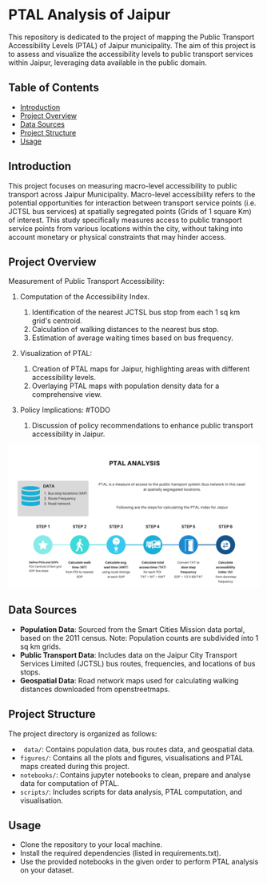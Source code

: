 # PTAL Analysis of Jaipur

This repository is dedicated to the project of mapping the Public Transport Accessibility Levels (PTAL) of Jaipur
municipality. The aim of this project is to assess and visualize the accessibility levels to public transport services
within Jaipur, leveraging data available in the public domain.

## Table of Contents

- [Introduction](#introduction)
- [Project Overview](#project-overview)
- [Data Sources](#data-sources)
- [Project Structure](#project-structure)
- [Usage](#usage)

## Introduction

This project focuses on measuring macro-level accessibility to public transport across Jaipur Municipality.
Macro-level accessibility refers to the potential opportunities for interaction between
transport service points (i.e. JCTSL bus services) at spatially segregated points (Grids of 1 square Km) of interest.
This study specifically measures access to public
transport service points from various locations within the city, without taking into account monetary or physical
constraints that may hinder access.

## Project Overview

Measurement of Public Transport Accessibility:

1. Computation of the Accessibility Index.
    1. Identification of the nearest JCTSL bus stop from each 1 sq km grid's centroid.
    1. Calculation of walking distances to the nearest bus stop.
    1. Estimation of average waiting times based on bus frequency.

1. Visualization of PTAL:
    1. Creation of PTAL maps for Jaipur, highlighting areas with different accessibility levels.
    1. Overlaying PTAL maps with population density data for a comprehensive view.

1. Policy Implications: #TODO
    1. Discussion of policy recommendations to enhance public transport accessibility in Jaipur.

<img src="figures/overview.png" width="1200">

## Data Sources

* **Population Data**: Sourced from the Smart Cities Mission data portal, based on the 2011 census. Note: Population counts
  are subdivided into 1 sq km grids.
* **Public Transport Data**: Includes data on the Jaipur City Transport Services Limited (JCTSL) bus routes,
  frequencies, and locations of bus stops.
* **Geospatial Data**: Road network maps used for calculating walking distances downloaded from openstreetmaps.

## Project Structure

The project directory is organized as follows:

* `` data/``: Contains population data, bus routes data, and geospatial data.
* ``figures/``: Contains all the plots and figures, visualisations and PTAL maps created during this project.
* ``notebooks/``: Contains jupyter notebooks to clean, prepare and analyse data for computation of PTAL.
* ``scripts/``: Includes scripts for data analysis, PTAL computation, and visualisation.

## Usage

* Clone the repository to your local machine.
* Install the required dependencies (listed in requirements.txt).
* Use the provided notebooks in the given order to perform PTAL analysis on your dataset.



